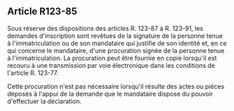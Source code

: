 Article R123-85
----
Sous réserve des dispositions des articles R. 123-87 à R. 123-91, les demandes
d'inscription sont revêtues de la signature de la personne tenue à
l'immatriculation ou de son mandataire qui justifie de son identité et, en ce
qui concerne le mandataire, d'une procuration signée de la personne tenue à
l'immatriculation. La procuration peut être fournie en copie lorsqu'il est
recouru à une transmission par voie électronique dans les conditions de
l'article R. 123-77.

Cette procuration n'est pas nécessaire lorsqu'il résulte des actes ou pièces
déposés à l'appui de la demande que le mandataire dispose du pouvoir d'effectuer
la déclaration.

